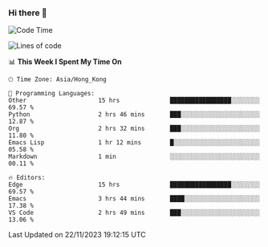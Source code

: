 ### Hi there 👋

<!--
**nicehiro/nicehiro** is a ✨ _special_ ✨ repository because its `README.md` (this file) appears on your GitHub profile.

Here are some ideas to get you started:

- 🔭 I’m currently working on ...
- 🌱 I’m currently learning ...
- 👯 I’m looking to collaborate on ...
- 🤔 I’m looking for help with ...
- 💬 Ask me about ...
- 📫 How to reach me: ...
- 😄 Pronouns: ...
- ⚡ Fun fact: ...
-->

<!--START_SECTION:waka-->
![Code Time](http://img.shields.io/badge/Code%20Time-87%20hrs%2048%20mins-blue)

![Lines of code](https://img.shields.io/badge/From%20Hello%20World%20I%27ve%20Written-2.6%20million%20lines%20of%20code-blue)

📊 **This Week I Spent My Time On** 

```text
🕑︎ Time Zone: Asia/Hong_Kong

💬 Programming Languages: 
Other                    15 hrs              █████████████████░░░░░░░░   69.57 % 
Python                   2 hrs 46 mins       ███░░░░░░░░░░░░░░░░░░░░░░   12.87 % 
Org                      2 hrs 32 mins       ███░░░░░░░░░░░░░░░░░░░░░░   11.80 % 
Emacs Lisp               1 hr 12 mins        █░░░░░░░░░░░░░░░░░░░░░░░░   05.58 % 
Markdown                 1 min               ░░░░░░░░░░░░░░░░░░░░░░░░░   00.11 % 

🔥 Editors: 
Edge                     15 hrs              █████████████████░░░░░░░░   69.57 % 
Emacs                    3 hrs 44 mins       ████░░░░░░░░░░░░░░░░░░░░░   17.38 % 
VS Code                  2 hrs 49 mins       ███░░░░░░░░░░░░░░░░░░░░░░   13.06 % 
```


 Last Updated on 22/11/2023 19:12:15 UTC
<!--END_SECTION:waka-->
